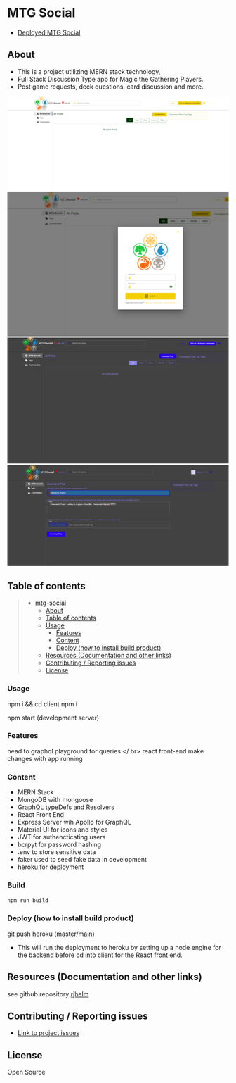 # MTG Social
* [Deployed MTG Social](https://socialist-loonie-29332.herokuapp.com/)
## About

* This is a project utilizing MERN stack technology,
* Full Stack Discussion Type app for Magic the Gathering Players.
* Post game requests, deck questions, card discussion and more.

![Home](https://github.com/rjhelm/mtg-social/blob/main/assets/homepage.PNG?raw=true)
![Login](https://github.com/rjhelm/mtg-social/blob/main/assets/login.PNG?raw=true)
![Dark Mode](https://github.com/rjhelm/mtg-social/blob/main/assets/dark-mode.PNG?raw=true)
![Logged In](https://github.com/rjhelm/mtg-social/blob/main/assets/logged-in.PNG?raw=true)

## Table of contents

> * [mtg-social](#mtg-social)
>   * [About](#about)
>   * [Table of contents](#table-of-contents)
>   * [Usage](#usage)
>     * [Features](#features)
>     * [Content](#content)
>     * [Deploy (how to install build product)](#deploy-how-to-install-build-product)
>   * [Resources (Documentation and other links)](#resources-documentation-and-other-links)
>   * [Contributing / Reporting issues](#contributing--reporting-issues)
>   * [License](#license)

### Usage

npm i && cd client npm i

npm start (development server)

### Features

head to graphql playground for queries </ br>
react front-end make changes with app running

### Content

* MERN Stack
* MongoDB with mongoose
* GraphQL typeDefs and Resolvers
* React Front End
* Express Server wih Apollo for GraphQL
* Material UI for icons and styles
* JWT for authencticating users
* bcrpyt for password hashing
* .env to store sensitive data
* faker used to seed fake data in development
* heroku for deployment

### Build

    npm run build

### Deploy (how to install build product)

git push heroku (master/main)

* This will run the deployment to heroku by setting up a node engine for the backend before cd into client for the React front end.

## Resources (Documentation and other links)

see github repository [rjhelm](https://github.com/rjhelm/mtg-social)

## Contributing / Reporting issues

* [Link to project issues](https://github.com/rjhelm/mtg-social/issues)

## License

Open Source
